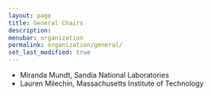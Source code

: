 ```yaml
---
layout: page
title: General Chairs
description: 
menubar: organization
permalink: organization/general/
set_last_modified: true
---
```


- Miranda Mundt, Sandia National Laboratories
- Lauren Milechin, Massachusetts Institute of Technology
